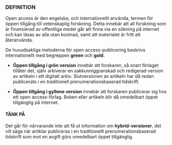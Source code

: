 ### DEFINITION
Open access är den engelska, och internationellt använda, termen för öppen tillgång till vetenskaplig forskning. Detta innebär att all forskning som är finansierad av offentliga medel går att finna via en sökning på internet och kan läsas av alla utan kostnad, samt att materialet är fritt att återanvända.

De huvudsakliga metoderna för open access-publicering beskrivs internationellt med begreppen **green** och **gold**. 

* **Öppen tillgång i grön version** innebär att forskaren, så snart förlaget tillåter det, själv arkiverar en sakkunniggranskad och redigerad version av artikeln i ett digitalt arkiv. Slutversionen av artikeln har då redan publicerats i en traditionell prenumerationsbaserad tidskrift.

* **Öppen tillgång i gyllene version** innebär att forskaren publicerar sig hos ett open access-förlag. Boken eller artikeln blir då omedelbart öppet tillgänglig på internet. 


#### TÄNK PÅ
Det går för närvarande inte att få ut information om **hybrid-versioner**, det vill säga när artiklar publiceras i en traditionellt prenumerationsbaserad tidskrift som mot en avgift görs omedelbart öppet tillgänglig. 
